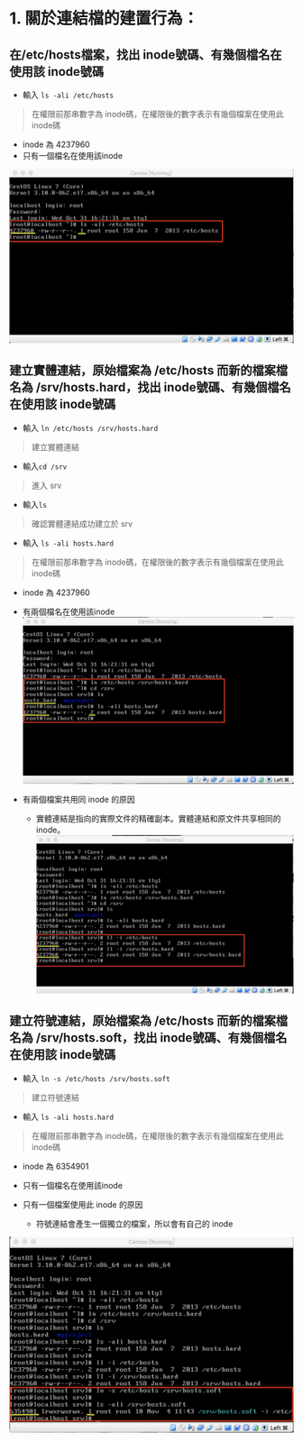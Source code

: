 # 1. 關於連結檔的建置行為：
## 在/etc/hosts檔案，找出 inode號碼、有幾個檔名在使用該 inode號碼
* 輸入 `ls -ali /etc/hosts`
> 在權限前那串數字為 inode碼，在權限後的數字表示有幾個檔案在使用此 inode碼

  * inode 為 4237960
  * 只有一個檔名在使用該inode

![image](https://github.com/KAORIKOU/107-1-ntcu-linux/blob/HW-5/ACS107144/5-1.png)

## 建立實體連結，原始檔案為 /etc/hosts 而新的檔案檔名為 /srv/hosts.hard，找出 inode號碼、有幾個檔名在使用該 inode號碼
* 輸入 `ln /etc/hosts /srv/hosts.hard`
> 建立實體連結
* 輸入`cd /srv`
> 進入 srv
* 輸入`ls`
> 確認實體連結成功建立於 srv
* 輸入 `ls -ali hosts.hard`
> 在權限前那串數字為 inode碼，在權限後的數字表示有幾個檔案在使用此 inode碼

  * inode 為 4237960
  * 有兩個檔名在使用該inode
![image](https://github.com/KAORIKOU/107-1-ntcu-linux/blob/HW-5/ACS107144/5-2.png)

* 有兩個檔案共用同 inode 的原因
  * 實體連結是指向的實際文件的精確副本。實體連結和原文件共享相同的inode。
![image](https://github.com/KAORIKOU/107-1-ntcu-linux/blob/HW-5/ACS107144/5-3.png)

## 建立符號連結，原始檔案為 /etc/hosts 而新的檔案檔名為 /srv/hosts.soft，找出 inode號碼、有幾個檔名在使用該 inode號碼
* 輸入 `ln -s /etc/hosts /srv/hosts.soft`
> 建立符號連結
* 輸入 `ls -ali hosts.hard`
> 在權限前那串數字為 inode碼，在權限後的數字表示有幾個檔案在使用此 inode碼

  * inode 為 6354901
  * 只有一個檔名在使用該inode

* 只有一個檔案使用此 inode 的原因
  * 符號連結會產生一個獨立的檔案，所以會有自己的 inode

![image](https://github.com/KAORIKOU/107-1-ntcu-linux/blob/HW-5/ACS107144/5-4.png)



